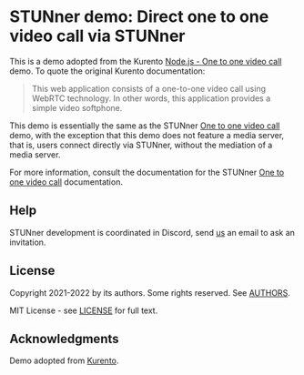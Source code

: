 # STUNner demo: Direct one to one video call via STUNner

This is a demo adopted from the Kurento [Node.js - One to one video
call](https://doc-kurento.readthedocs.io/en/stable/tutorials/node/tutorial-one2one.html) demo. To
quote the original Kurento documentation:

> This web application consists of a one-to-one video call using WebRTC technology. In other words,
> this application provides a simple video softphone.

This demo is essentially the same as the STUNner [One to one video
call](examples/kurento-one2one-call) demo, with the exception that this demo does not feature a
media server, that is, users connect directly via STUNner, without the mediation of a media server.

For more information, consult the documentation for the STUNner [One to one video
call](examples/kurento-one2one-call/README.md) documentation.

## Help

STUNner development is coordinated in Discord, send [us](AUTHORS) an email to ask an invitation.

## License

Copyright 2021-2022 by its authors. Some rights reserved. See [AUTHORS](AUTHORS).

MIT License - see [LICENSE](LICENSE) for full text.

## Acknowledgments

Demo adopted from [Kurento](https://www.kurento.org).
